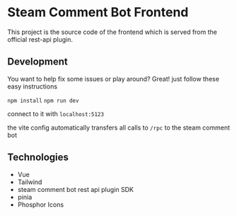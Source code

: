 # Steam Comment Bot Frontend

This project is the source code of the frontend which is served from the official rest-api plugin.

## Development

You want to help fix some issues or play around? Great! just follow these easy instructions

`npm install`
`npm run dev`

connect to it with `localhost:5123`

the vite config automatically transfers all calls to `/rpc` to the steam comment bot

## Technologies

- Vue
- Tailwind
- steam comment bot rest api plugin SDK
- pinia
- Phosphor Icons
